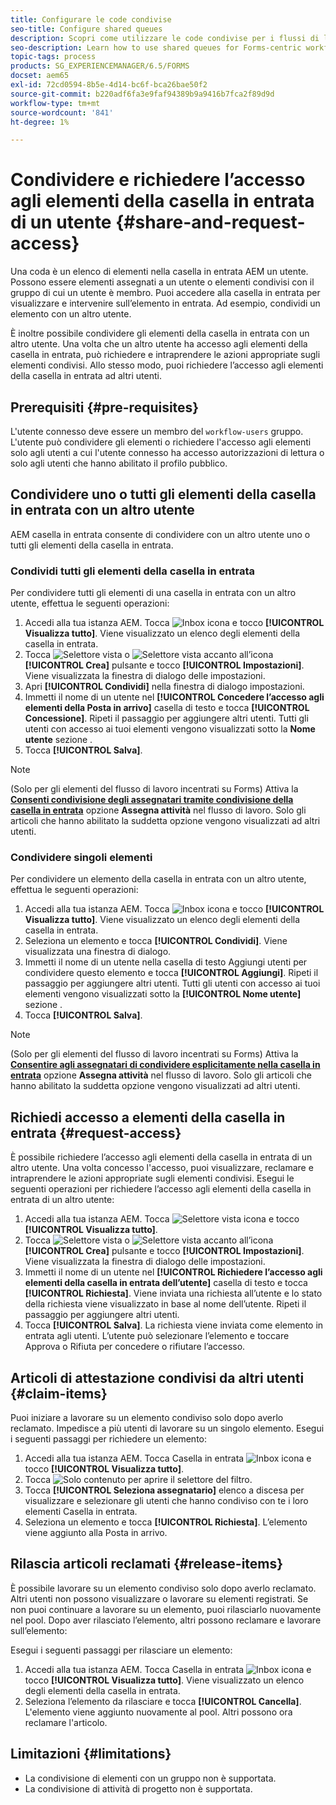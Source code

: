 ```yaml
---
title: Configurare le code condivise
seo-title: Configure shared queues
description: Scopri come utilizzare le code condivise per i flussi di lavoro incentrati su Forms su AEM Forms su OSGi.
seo-description: Learn how to use shared queues for Forms-centric workflows on AEM Forms on OSGi.
topic-tags: process
products: SG_EXPERIENCEMANAGER/6.5/FORMS
docset: aem65
exl-id: 72cd0594-8b5e-4d14-bc6f-bca26bae50f2
source-git-commit: b220adf6fa3e9faf94389b9a9416b7fca2f89d9d
workflow-type: tm+mt
source-wordcount: '841'
ht-degree: 1%

---
```


# Condividere e richiedere l’accesso agli elementi della casella in entrata di un utente {#share-and-request-access}

Una coda è un elenco di elementi nella casella in entrata AEM un utente. Possono essere elementi assegnati a un utente o elementi condivisi con il gruppo di cui un utente è membro. Puoi accedere alla casella in entrata per visualizzare e intervenire sull’elemento in entrata. Ad esempio, condividi un elemento con un altro utente.

È inoltre possibile condividere gli elementi della casella in entrata con un altro utente. Una volta che un altro utente ha accesso agli elementi della casella in entrata, può richiedere e intraprendere le azioni appropriate sugli elementi condivisi. Allo stesso modo, puoi richiedere l’accesso agli elementi della casella in entrata ad altri utenti.

## Prerequisiti {#pre-requisites}

L&#39;utente connesso deve essere un membro del `workflow-users` gruppo. L&#39;utente può condividere gli elementi o richiedere l&#39;accesso agli elementi solo agli utenti a cui l&#39;utente connesso ha accesso autorizzazioni di lettura o solo agli utenti che hanno abilitato il profilo pubblico.

## Condividere uno o tutti gli elementi della casella in entrata con un altro utente

AEM casella in entrata consente di condividere con un altro utente uno o tutti gli elementi della casella in entrata.

### Condividi tutti gli elementi della casella in entrata

Per condividere tutti gli elementi di una casella in entrata con un altro utente, effettua le seguenti operazioni:

1. Accedi alla tua istanza AEM. Tocca ![Inbox](assets/bell.svg) icona e tocco **[!UICONTROL Visualizza tutto]**. Viene visualizzato un elenco degli elementi della casella in entrata.
1. Tocca ![Selettore vista](assets/viewlist.svg) o ![Selettore vista](assets/calendar.svg) accanto all’icona **[!UICONTROL Crea]** pulsante e tocco **[!UICONTROL Impostazioni]**. Viene visualizzata la finestra di dialogo delle impostazioni.
1. Apri **[!UICONTROL Condividi]** nella finestra di dialogo impostazioni.
1. Immetti il nome di un utente nel **[!UICONTROL Concedere l’accesso agli elementi della Posta in arrivo]** casella di testo e tocca **[!UICONTROL Concessione]**. Ripeti il passaggio per aggiungere altri utenti. Tutti gli utenti con accesso ai tuoi elementi vengono visualizzati sotto la **Nome utente** sezione .
1. Tocca **[!UICONTROL Salva]**.

>[!NOTE]
>
>(Solo per gli elementi del flusso di lavoro incentrati su Forms) Attiva la **[Consenti condivisione degli assegnatari tramite condivisione della casella in entrata](aem-forms-workflow-step-reference.md)** opzione **Assegna attività** nel flusso di lavoro. Solo gli articoli che hanno abilitato la suddetta opzione vengono visualizzati ad altri utenti.

### Condividere singoli elementi

Per condividere un elemento della casella in entrata con un altro utente, effettua le seguenti operazioni:

1. Accedi alla tua istanza AEM. Tocca ![Inbox](assets/bell.svg) icona e tocco **[!UICONTROL Visualizza tutto]**. Viene visualizzato un elenco degli elementi della casella in entrata.
1. Seleziona un elemento e tocca **[!UICONTROL Condividi]**. Viene visualizzata una finestra di dialogo.
1. Immetti il nome di un utente nella casella di testo Aggiungi utenti per condividere questo elemento e tocca **[!UICONTROL Aggiungi]**. Ripeti il passaggio per aggiungere altri utenti. Tutti gli utenti con accesso ai tuoi elementi vengono visualizzati sotto la **[!UICONTROL Nome utente]** sezione .
1. Tocca **[!UICONTROL Salva]**.


>[!NOTE]
>
>(Solo per gli elementi del flusso di lavoro incentrati su Forms) Attiva la **[Consentire agli assegnatari di condividere esplicitamente nella casella in entrata](aem-forms-workflow-step-reference.md)** opzione **Assegna attività** nel flusso di lavoro. Solo gli articoli che hanno abilitato la suddetta opzione vengono visualizzati ad altri utenti.

## Richiedi accesso a elementi della casella in entrata {#request-access}

È possibile richiedere l’accesso agli elementi della casella in entrata di un altro utente. Una volta concesso l&#39;accesso, puoi visualizzare, reclamare e intraprendere le azioni appropriate sugli elementi condivisi. Esegui le seguenti operazioni per richiedere l’accesso agli elementi della casella in entrata di un altro utente:

1. Accedi alla tua istanza AEM. Tocca ![Selettore vista](assets/bell.svg) icona e tocco **[!UICONTROL Visualizza tutto]**.
1. Tocca ![Selettore vista](assets/viewlist.svg) o ![Selettore vista](assets/calendar.svg) accanto all’icona **[!UICONTROL Crea]** pulsante e tocco **[!UICONTROL Impostazioni]**. Viene visualizzata la finestra di dialogo delle impostazioni.
1. Immetti il nome di un utente nel **[!UICONTROL Richiedere l’accesso agli elementi della casella in entrata dell’utente]** casella di testo e tocca **[!UICONTROL Richiesta]**. Viene inviata una richiesta all’utente e lo stato della richiesta viene visualizzato in base al nome dell’utente. Ripeti il passaggio per aggiungere altri utenti.
1. Tocca **[!UICONTROL Salva]**. La richiesta viene inviata come elemento in entrata agli utenti. L’utente può selezionare l’elemento e toccare Approva o Rifiuta per concedere o rifiutare l’accesso.


## Articoli di attestazione condivisi da altri utenti {#claim-items}

Puoi iniziare a lavorare su un elemento condiviso solo dopo averlo reclamato. Impedisce a più utenti di lavorare su un singolo elemento. Esegui i seguenti passaggi per richiedere un elemento:

1. Accedi alla tua istanza AEM. Tocca Casella in entrata ![Inbox](assets/bell.svg) icona e tocco **[!UICONTROL Visualizza tutto]**.
1. Tocca ![Solo contenuto](assets/railleft.svg) per aprire il selettore del filtro.
1. Tocca **[!UICONTROL Seleziona assegnatario]** elenco a discesa per visualizzare e selezionare gli utenti che hanno condiviso con te i loro elementi Casella in entrata.
1. Seleziona un elemento e tocca **[!UICONTROL Richiesta]**. L’elemento viene aggiunto alla Posta in arrivo.

## Rilascia articoli reclamati {#release-items}

È possibile lavorare su un elemento condiviso solo dopo averlo reclamato. Altri utenti non possono visualizzare o lavorare su elementi registrati. Se non puoi continuare a lavorare su un elemento, puoi rilasciarlo nuovamente nel pool.   Dopo aver rilasciato l’elemento, altri possono reclamare e lavorare sull’elemento:

Esegui i seguenti passaggi per rilasciare un elemento:

1. Accedi alla tua istanza AEM. Tocca Casella in entrata ![Inbox](assets/bell.svg) icona e tocco **[!UICONTROL Visualizza tutto]**. Viene visualizzato un elenco degli elementi della casella in entrata.
1. Seleziona l’elemento da rilasciare e tocca **[!UICONTROL Cancella]**. L&#39;elemento viene aggiunto nuovamente al pool. Altri possono ora reclamare l&#39;articolo.

## Limitazioni  {#limitations}

* La condivisione di elementi con un gruppo non è supportata.
* La condivisione di attività di progetto non è supportata.

